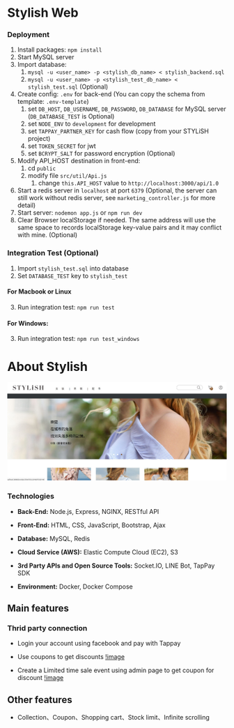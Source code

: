 # Stylish Web

### Deployment

1. Install packages: ```npm install```
2. Start MySQL server
3. Import database:
    1. ```mysql -u <user_name> -p <stylish_db_name> < stylish_backend.sql```
    2. ```mysql -u <user_name> -p <stylish_test_db_name> < stylish_test.sql``` (Optional)
4. Create config: ```.env``` for back-end (You can copy the schema from template: ```.env-template```)
    1. set `DB_HOST`, `DB_USERNAME`, `DB_PASSWORD`, `DB_DATABASE` for MySQL server (`DB_DATABASE_TEST` is Optional)
    2. set `NODE_ENV` to `development` for development
    3. set `TAPPAY_PARTNER_KEY` for cash flow (copy from your STYLiSH project)
    5. set `TOKEN_SECRET` for jwt
    6. set `BCRYPT_SALT` for password encryption (Optional)
5. Modify API_HOST destination in front-end:
    1. cd `public`
    2. modify file `src/util/Api.js`
        1. change `this.API_HOST` value to `http://localhost:3000/api/1.0`
6. Start a redis server in `localhost` at port `6379` (Optional, the server can still work without redis server, see ```marketing_controller.js``` for more detail)
7. Start server: ```nodemon app.js``` or ```npm run dev```
8. Clear Browser localStorage if needed. The same address will use the same space to records localStorage key-value pairs and it may conflict with mine. (Optional)

### Integration Test (Optional)

1. Import ```stylish_test.sql``` into database 
2. Set  ```DATABASE_TEST``` key to ```stylish_test``` 

#### For Macbook or Linux
3. Run integration test: ```npm run test```

#### For Windows:
3. Run integration test: ```npm run test_windows```

# About Stylish
![image](https://github.com/louisliao20000822/Sylish-website/blob/main/pic.jpg)
### Technologies

- **Back-End:** Node.js, Express, NGINX, RESTful API

- **Front-End:** HTML, CSS, JavaScript, Bootstrap, Ajax

- **Database:** MySQL, Redis

- **Cloud Service (AWS):** Elastic Compute Cloud (EC2), S3

- **3rd Party APIs and Open Source Tools:** Socket.IO, LINE Bot, TapPay SDK

- **Environment:** Docker, Docker Compose

## Main features

### Thrid party connection
* Login your account using facebook and pay with Tappay
* Use coupons to get discounts
[!image](https://github.com/louisliao20000822/Sylish-website/blob/main/gif/pay-coupon.gif)

* Create a Limited time sale event using admin page to get coupon for discount
[!image](https://github.com/louisliao20000822/Sylish-website/blob/main/gif/hotsale.gif)
## Other features
* Collection、Coupon、Shopping cart、Stock limit、Infinite scrolling

